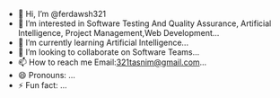 - 👋 Hi, I’m @ferdawsh321
- 👀 I’m interested in Software Testing And Quality Assurance, Artificial Intelligence, Project Management,Web Development...
- 🌱 I’m currently learning Artificial Intelligence...
- 💞️ I’m looking to collaborate on Software Teams...
- 📫 How to reach me Email:321tasnim@gmail.com...
- 😄 Pronouns: ...
- ⚡ Fun fact: ...

<!---
ferdawsh321/ferdawsh321 is a ✨ special ✨ repository because its `README.md` (this file) appears on your GitHub profile.
You can click the Preview link to take a look at your changes.
--->
